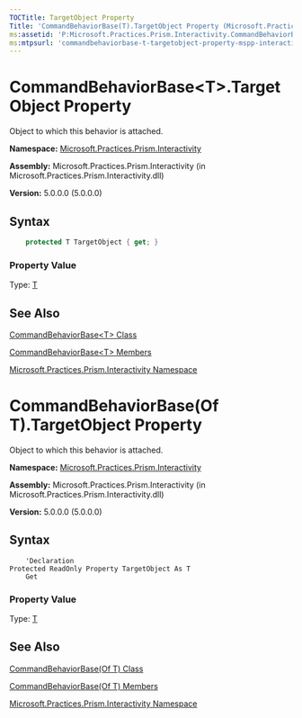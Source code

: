 ```yaml
---
TOCTitle: TargetObject Property
Title: 'CommandBehaviorBase(T).TargetObject Property (Microsoft.Practices.Prism.Interactivity)'
ms:assetid: 'P:Microsoft.Practices.Prism.Interactivity.CommandBehaviorBase\`1.TargetObject'
ms:mtpsurl: 'commandbehaviorbase-t-targetobject-property-mspp-interactivity.md'
---
```



# CommandBehaviorBase&lt;T&gt;.TargetObject Property

Object to which this behavior is attached.

**Namespace:** [Microsoft.Practices.Prism.Interactivity](/patterns-practices/reference/mspp-interactivity-namespace)

**Assembly:** Microsoft.Practices.Prism.Interactivity (in Microsoft.Practices.Prism.Interactivity.dll)

**Version:** 5.0.0.0 (5.0.0.0)

## Syntax

```C#
    protected T TargetObject { get; }
```
### Property Value

Type: [T](https://review.docs.microsoft.com/patterns-practices/reference/commandbehaviorbase-t-class-mspp-interactivity)

## See Also

[CommandBehaviorBase&lt;T&gt; Class](https://review.docs.microsoft.com/patterns-practices/reference/commandbehaviorbase-t-class-mspp-interactivity)

[CommandBehaviorBase&lt;T&gt; Members](https://review.docs.microsoft.com/patterns-practices/reference/commandbehaviorbase-t-members-mspp-interactivity)

[Microsoft.Practices.Prism.Interactivity Namespace](/patterns-practices/reference/mspp-interactivity-namespace)



# CommandBehaviorBase(Of T).TargetObject Property

Object to which this behavior is attached.

**Namespace:** [Microsoft.Practices.Prism.Interactivity](/patterns-practices/reference/mspp-interactivity-namespace)

**Assembly:** Microsoft.Practices.Prism.Interactivity (in Microsoft.Practices.Prism.Interactivity.dll)

**Version:** 5.0.0.0 (5.0.0.0)

## Syntax

```VB
    'Declaration
Protected ReadOnly Property TargetObject As T
	Get
```
### Property Value

Type: [T](https://review.docs.microsoft.com/patterns-practices/reference/commandbehaviorbase-t-class-mspp-interactivity)

## See Also

[CommandBehaviorBase(Of T) Class](https://review.docs.microsoft.com/patterns-practices/reference/commandbehaviorbase-t-class-mspp-interactivity)

[CommandBehaviorBase(Of T) Members](https://review.docs.microsoft.com/patterns-practices/reference/commandbehaviorbase-t-members-mspp-interactivity)

[Microsoft.Practices.Prism.Interactivity Namespace](/patterns-practices/reference/mspp-interactivity-namespace)